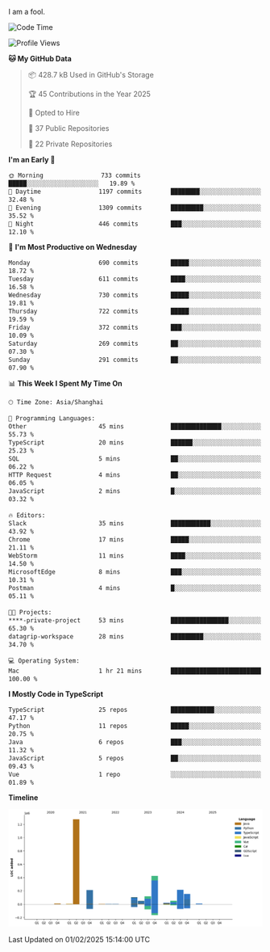 I am a fool.

<!--START_SECTION:waka-->
![Code Time](http://img.shields.io/badge/Code%20Time-2%2C496%20hrs%2012%20mins-blue)

![Profile Views](http://img.shields.io/badge/Profile%20Views-1-blue)

**🐱 My GitHub Data** 

> 📦 428.7 kB Used in GitHub's Storage 
 > 
> 🏆 45 Contributions in the Year 2025
 > 
> 💼 Opted to Hire
 > 
> 📜 37 Public Repositories 
 > 
> 🔑 22 Private Repositories 
 > 
**I'm an Early 🐤** 

```text
🌞 Morning                733 commits         █████░░░░░░░░░░░░░░░░░░░░   19.89 % 
🌆 Daytime                1197 commits        ████████░░░░░░░░░░░░░░░░░   32.48 % 
🌃 Evening                1309 commits        █████████░░░░░░░░░░░░░░░░   35.52 % 
🌙 Night                  446 commits         ███░░░░░░░░░░░░░░░░░░░░░░   12.10 % 
```
📅 **I'm Most Productive on Wednesday** 

```text
Monday                   690 commits         █████░░░░░░░░░░░░░░░░░░░░   18.72 % 
Tuesday                  611 commits         ████░░░░░░░░░░░░░░░░░░░░░   16.58 % 
Wednesday                730 commits         █████░░░░░░░░░░░░░░░░░░░░   19.81 % 
Thursday                 722 commits         █████░░░░░░░░░░░░░░░░░░░░   19.59 % 
Friday                   372 commits         ███░░░░░░░░░░░░░░░░░░░░░░   10.09 % 
Saturday                 269 commits         ██░░░░░░░░░░░░░░░░░░░░░░░   07.30 % 
Sunday                   291 commits         ██░░░░░░░░░░░░░░░░░░░░░░░   07.90 % 
```


📊 **This Week I Spent My Time On** 

```text
🕑︎ Time Zone: Asia/Shanghai

💬 Programming Languages: 
Other                    45 mins             ██████████████░░░░░░░░░░░   55.73 % 
TypeScript               20 mins             ██████░░░░░░░░░░░░░░░░░░░   25.23 % 
SQL                      5 mins              ██░░░░░░░░░░░░░░░░░░░░░░░   06.22 % 
HTTP Request             4 mins              ██░░░░░░░░░░░░░░░░░░░░░░░   06.05 % 
JavaScript               2 mins              █░░░░░░░░░░░░░░░░░░░░░░░░   03.32 % 

🔥 Editors: 
Slack                    35 mins             ███████████░░░░░░░░░░░░░░   43.92 % 
Chrome                   17 mins             █████░░░░░░░░░░░░░░░░░░░░   21.11 % 
WebStorm                 11 mins             ████░░░░░░░░░░░░░░░░░░░░░   14.50 % 
MicrosoftEdge            8 mins              ███░░░░░░░░░░░░░░░░░░░░░░   10.31 % 
Postman                  4 mins              █░░░░░░░░░░░░░░░░░░░░░░░░   05.11 % 

🐱‍💻 Projects: 
****-private-project     53 mins             ████████████████░░░░░░░░░   65.30 % 
datagrip-workspace       28 mins             █████████░░░░░░░░░░░░░░░░   34.70 % 

💻 Operating System: 
Mac                      1 hr 21 mins        █████████████████████████   100.00 % 
```

**I Mostly Code in TypeScript** 

```text
TypeScript               25 repos            ████████████░░░░░░░░░░░░░   47.17 % 
Python                   11 repos            █████░░░░░░░░░░░░░░░░░░░░   20.75 % 
Java                     6 repos             ███░░░░░░░░░░░░░░░░░░░░░░   11.32 % 
JavaScript               5 repos             ██░░░░░░░░░░░░░░░░░░░░░░░   09.43 % 
Vue                      1 repo              ░░░░░░░░░░░░░░░░░░░░░░░░░   01.89 % 
```



**Timeline**

![Lines of Code chart](https://raw.githubusercontent.com/VeejaLiu/VeejaLiu/master/assets/bar_graph.png)


 Last Updated on 01/02/2025 15:14:00 UTC
<!--END_SECTION:waka-->
